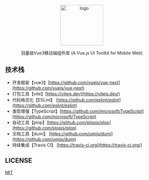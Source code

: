 <p align="center">
    <img alt="logo" src="https://sm.ms/delete/iBdkIn2H1Psb7zxVApMOTW8XEf" width="140" height="133">
</p>
<p align="center">羽量级Vue3移动端组件库 (A Vue.js UI Toolkit for Mobile Web)</p>

## 技术栈
- 开发框架【vue3】[https://github.com/vuejs/vue-next](https://github.com/vuejs/vue-next)
- 打包工具【vite】[https://vitejs.dev](https://vitejs.dev/)
- 代码格式化【ESLint】 [https://github.com/eslint/eslint](https://github.com/eslint/eslint)
- 类型增强【TypeScript】[https://github.com/microsoft/TypeScript](https://github.com/microsoft/TypeScript)
- 自动工具【plop】[https://github.com/plopjs/plop](https://github.com/plopjs/plop)
- 文档工具【dumi】 [https://github.com/umijs/dumi](https://github.com/umijs/dumi)
- 持续集成【Travis CI】 [https://travis-ci.org](https://travis-ci.org/)


## LICENSE

[MIT](https://en.wikipedia.org/wiki/MIT_License)
